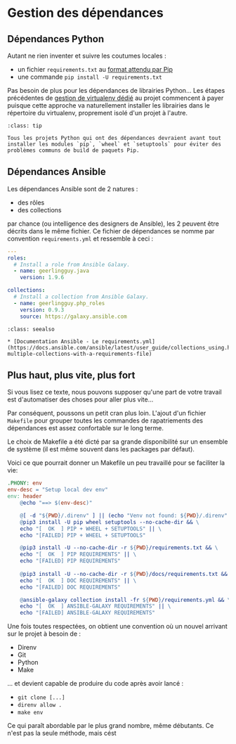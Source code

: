 # Gestion des dépendances

## Dépendances Python

Autant ne rien inventer et suivre les coutumes locales :

* un fichier `requirements.txt` au [format attendu par Pip](https://pip.pypa.io/en/latest/reference/requirements-file-format/)
* une commande `pip install -U requirements.txt`

Pas besoin de plus pour les dépendances de librairies Python... Les étapes précédentes de 
[gestion de virtualenv dédié](../exercises/ex02-config.md) au projet commencent à payer puisque cette approche va naturellement 
installer les librairies dans le répertoire du virtualenv, proprement isolé d'un projet à l'autre.

```{admonition} Perle de sagesse
:class: tip

Tous les projets Python qui ont des dépendances devraient avant tout installer les modules `pip`, `wheel` et `setuptools` pour éviter des problèmes communs de build de paquets Pip.
```

## Dépendances Ansible

Les dépendances Ansible sont de 2 natures :

* des rôles
* des collections

par chance (ou intelligence des designers de Ansible), les 2 peuvent être décrits dans le même fichier. Ce fichier de 
dépendances se nomme par convention `requirements.yml` et ressemble à ceci :

```yaml
---
roles:
  # Install a role from Ansible Galaxy.
  - name: geerlingguy.java
    version: 1.9.6

collections:
  # Install a collection from Ansible Galaxy.
  - name: geerlingguy.php_roles
    version: 0.9.3
    source: https://galaxy.ansible.com
```

```{admonition} Approfondir
:class: seealso

* [Documentation Ansible - Le requirements.yml](https://docs.ansible.com/ansible/latest/user_guide/collections_using.html#install-multiple-collections-with-a-requirements-file)
```

## Plus haut, plus vite, plus fort

Si vous lisez ce texte, nous pouvons supposer qu'une part de votre travail est d'automatiser des choses pour aller plus vite...

Par conséquent, poussons un petit cran plus loin. L'ajout d'un fichier `Makefile` pour grouper toutes les commandes 
de rapatriements des dépendances est assez confortable sur le long terme.

Le choix de Makefile a été dicté par sa grande disponibilité sur un ensemble de système (il est même souvent dans les packages
par défaut).

Voici ce que pourrait donner un Makefile un peu travaillé pour se faciliter la vie:

```Makefile
.PHONY: env
env-desc = "Setup local dev env"
env: header
	@echo "==> $(env-desc)"

	@[ -d "${PWD}/.direnv" ] || (echo "Venv not found: ${PWD}/.direnv" && exit 1)
	@pip3 install -U pip wheel setuptools --no-cache-dir && \
	echo "[  OK  ] PIP + WHEEL + SETUPTOOLS" || \
	echo "[FAILED] PIP + WHEEL + SETUPTOOLS"

	@pip3 install -U --no-cache-dir -r ${PWD}/requirements.txt && \
	echo "[  OK  ] PIP REQUIREMENTS" || \
	echo "[FAILED] PIP REQUIREMENTS"
	
	@pip3 install -U --no-cache-dir -r ${PWD}/docs/requirements.txt && \
	echo "[  OK  ] DOC REQUIREMENTS" || \
	echo "[FAILED] DOC REQUIREMENTS"

	@ansible-galaxy collection install -fr ${PWD}/requirements.yml && \
	echo "[  OK  ] ANSIBLE-GALAXY REQUIREMENTS" || \
	echo "[FAILED] ANSIBLE-GALAXY REQUIREMENTS"
```

Une fois toutes [](__index.md) respectées, on obtient une convention où un nouvel arrivant sur le projet à besoin de :

* Direnv
* Git
* Python
* Make

... et devient capable de produire du code après avoir lancé :

* `git clone [...]`
* `direnv allow .`
* `make env`

Ce qui paraît abordable par le plus grand nombre, même débutants. Ce n'est pas la seule méthode, mais cést
